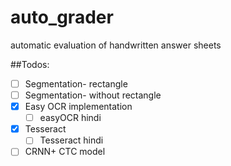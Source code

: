 # auto_grader
automatic evaluation of handwritten answer sheets

##Todos:
- [ ] Segmentation- rectangle
- [ ] Segmentation- without rectangle
- [x] Easy OCR implementation
    - [ ] easyOCR hindi
- [x] Tesseract
    -[ ] Tesseract hindi
- [ ] CRNN+ CTC model